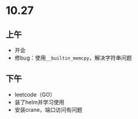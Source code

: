 # 10.27

## 上午

- 开会
- 修bug：使用`__builtin_memcpy`，解决字符串问题

## 下午

- leetcode（GO）
- 装了helm并学习使用
- 安装crane，端口访问有问题


